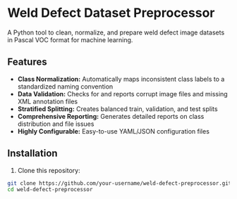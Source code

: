 # Weld Defect Dataset Preprocessor

A Python tool to clean, normalize, and prepare weld defect image datasets in Pascal VOC format for machine learning.

## Features

- **Class Normalization:** Automatically maps inconsistent class labels to a standardized naming convention
- **Data Validation:** Checks for and reports corrupt image files and missing XML annotation files
- **Stratified Splitting:** Creates balanced train, validation, and test splits
- **Comprehensive Reporting:** Generates detailed reports on class distribution and file issues
- **Highly Configurable:** Easy-to-use YAML/JSON configuration files

## Installation

1. Clone this repository:
```bash
git clone https://github.com/your-username/weld-defect-preprocessor.git
cd weld-defect-preprocessor

